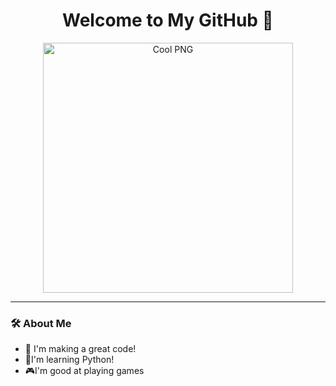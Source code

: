 <h1 align="center">Welcome to My GitHub 👋</h1>

<p align="center">
  <img src="https://logos-world.net/wp-content/uploads/2020/11/GitHub-Logo.png" alt="Cool PNG" width="400"/>
</p>

---

### 🛠 About Me
- 🔭 I'm making a great code!
- 🌱I'm learning Python!
- 🎮I'm good at playing games
